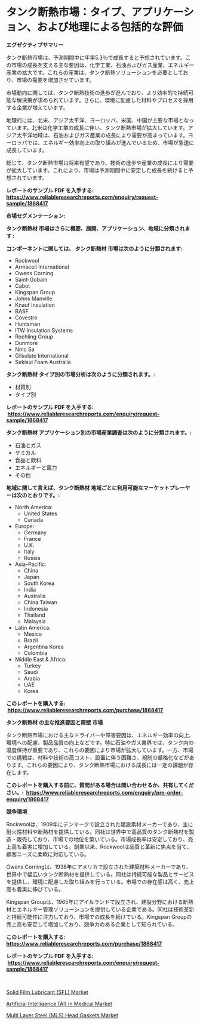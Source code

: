 <p><h1>タンク断熱市場：タイプ、アプリケーション、および地理による包括的な評価</h1></p><p><strong>エグゼクティブサマリー</strong></p>
<p><p>タンク断熱市場は、予測期間中に年率5.3％で成長すると予想されています。この市場の成長を支える主な要因は、化学工業、石油およびガス産業、エネルギー産業の拡大です。これらの産業は、タンク断熱ソリューションを必要としており、市場の需要を増加させています。</p><p>市場動向に関しては、タンク断熱技術の進歩が進んでおり、より効率的で持続可能な解決策が求められています。さらに、環境に配慮した材料やプロセスを採用する企業が増えています。</p><p>地理的には、北米、アジア太平洋、ヨーロッパ、米国、中国が主要な市場となっています。北米は化学工業の成長に伴い、タンク断熱市場が拡大しています。アジア太平洋地域は、石油およびガス産業の成長により需要が高まっています。ヨーロッパでは、エネルギー効率向上の取り組みが進んでいるため、市場が急速に成長しています。</p><p>総じて、タンク断熱市場は将来有望であり、技術の進歩や産業の成長により需要が拡大しています。これにより、市場は予測期間中に安定した成長を続けると予想されています。</p></p>
<p><strong>レポートのサンプル PDF を入手する: <a href="https://www.reliableresearchreports.com/enquiry/request-sample/1868417">https://www.reliableresearchreports.com/enquiry/request-sample/1868417</a></strong></p>
<p><strong>市場セグメンテーション:</strong></p>
<p><strong> タンク断熱材 市場はさらに概要、展開、アプリケーション、地域に分類されます :</strong></p>
<p><strong>コンポーネントに関しては、 タンク断熱材 市場は次のように分類されます: &nbsp;</strong></p>
<p><ul><li>Rockwool</li><li>Armacell International</li><li>Owens Corning</li><li>Saint-Gobain</li><li>Cabot</li><li>Kingspan Group</li><li>Johns Manville</li><li>Knauf Insulation</li><li>BASF</li><li>Covestro</li><li>Huntsman</li><li>ITW Insulation Systems</li><li>Rochling Group</li><li>Dunmore</li><li>Nmc Sa</li><li>Gilsulate International</li><li>Sekisui Foam Australia</li></ul></p>
<p><strong> タンク断熱材 タイプ別の市場分析は次のように分類されます。:</strong></p>
<p><ul><li>材質別</li><li>タイプ別</li></ul></p>
<p><strong>レポートのサンプル PDF を入手する: &nbsp;<a href="https://www.reliableresearchreports.com/enquiry/request-sample/1868417">https://www.reliableresearchreports.com/enquiry/request-sample/1868417</a></strong></p>
<p><strong> タンク断熱材 アプリケーション別の市場産業調査は次のように分類されます。:</strong></p>
<p><ul><li>石油とガス</li><li>ケミカル</li><li>食品と飲料</li><li>エネルギーと電力</li><li>その他</li></ul></p>
<p><strong>地域に関して言えば、タンク断熱材 地域ごとに利用可能なマーケットプレーヤーは次のとおりです。:</strong></p>
<p><ul>
    <li>
        North America:
        <ul>
            <li>United States</li>
            <li>Canada</li>
        </ul>
    </li>
    <li>
        Europe:
        <ul>
            <li>Germany</li>
            <li>France</li>
            <li>U.K.</li>
            <li>Italy</li>
            <li>Russia</li>
        </ul>
    </li>
    <li>
        Asia-Pacific:
        <ul>
            <li>China</li>
            <li>Japan</li>
            <li>South Korea</li>
            <li>India</li>
            <li>Australia</li>
            <li>China Taiwan</li>
            <li>Indonesia</li>
            <li>Thailand</li>
            <li>Malaysia</li>
        </ul>
    </li>
    <li>
        Latin America:
        <ul>
            <li>Mexico</li>
            <li>Brazil</li>
            <li>Argentina Korea</li>
            <li>Colombia</li>
        </ul>
    </li>
    <li>
        Middle East & Africa:
        <ul>
            <li>Turkey</li>
            <li>Saudi</li>
            <li>Arabia</li>
            <li>UAE</li>
            <li>Korea</li>
        </ul>
    </li>
    </ul></p>
<p><strong>このレポートを購入する: &nbsp;<a href="https://www.reliableresearchreports.com/purchase/1868417">https://www.reliableresearchreports.com/purchase/1868417</a></strong></p>
<p><strong>タンク断熱材 の主な推進要因と障壁 市場</strong></p>
<p><p>タンク断熱市場における主なドライバーや障害要因は、エネルギー効率の向上、環境への配慮、製品品質の向上などです。特に石油やガス業界では、タンク内の温度保持が重要であり、これらの要因により市場が拡大しています。一方、市場での挑戦は、材料や技術の高コスト、設置に伴う困難さ、規制の厳格化などがあります。これらの要因により、タンク断熱市場における成長には一定の課題が存在します。</p></p>
<p><strong>このレポートを購入する前に、質問がある場合は問い合わせるか、共有してください。:&nbsp; <a href="https://www.reliableresearchreports.com/enquiry/pre-order-enquiry/1868417">https://www.reliableresearchreports.com/enquiry/pre-order-enquiry/1868417</a></strong></p>
<p><strong>競争環境</strong></p>
<p><p>Rockwoolは、1909年にデンマークで設立された建設素材メーカーであり、主に耐火性材料や断熱材を提供している。同社は世界中で高品質のタンク断熱材を製造・販売しており、市場での地位を築いている。市場成長率は安定しており、売上高も着実に増加している。創業以来、Rockwoolは品質と革新に焦点を当て、顧客ニーズに柔軟に対応している。</p><p>Owens Corningは、1938年にアメリカで設立された建築材料メーカーであり、世界中で幅広いタンク断熱材を提供している。同社は持続可能な製品とサービスを提供し、環境に配慮した取り組みを行っている。市場での存在感は高く、売上高も着実に伸びている。</p><p>Kingspan Groupは、1965年にアイルランドで設立され、建設分野における断熱材とエネルギー管理ソリューションを提供している企業である。同社は技術革新と持続可能性に注力しており、市場での成長を続けている。Kingspan Groupの売上高も安定して増加しており、競争力のある企業として知られている。</p></p>
<p><strong>このレポートを購入する: &nbsp; <a href="https://www.reliableresearchreports.com/purchase/1868417">https://www.reliableresearchreports.com/purchase/1868417</a></strong></p>
<p><strong>レポートのサンプル PDF を入手する: &nbsp;<a href="https://www.reliableresearchreports.com/enquiry/request-sample/1868417">https://www.reliableresearchreports.com/enquiry/request-sample/1868417</a></strong><strong></strong></p>
<p>&nbsp;</p>
<p><p><a href="https://github.com/Sinjinluong3e0awx2m195k76/Market-Research-Report-List-1/blob/main/solid-film-lubricant-sfl-market.md">Solid Film Lubricant (SFL) Market</a></p><p><a href="https://simplistic-meeting-7ee.notion.site/Artificial-Intelligence-AI-in-Medical-Market-Size-Global-Industry-Overview-Market-Segmentation-a-471ca4a408314735b2b60c579959d719">Artificial Intelligence (AI) in Medical Market</a></p><p><a href="https://github.com/shotows/Market-Research-Report-List-1/blob/main/multi-layer-steel-mls-head-gaskets-market.md">Multi Layer Steel (MLS) Head Gaskets Market</a></p></p>